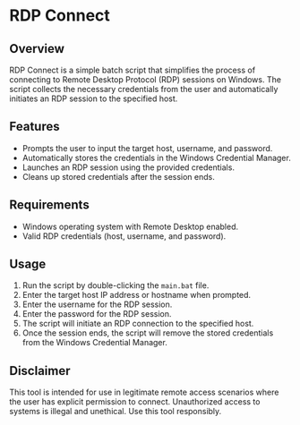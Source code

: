 # RDP Connect

## Overview
RDP Connect is a simple batch script that simplifies the process of connecting to Remote Desktop Protocol (RDP) sessions on Windows. The script collects the necessary credentials from the user and automatically initiates an RDP session to the specified host.

## Features
- Prompts the user to input the target host, username, and password.
- Automatically stores the credentials in the Windows Credential Manager.
- Launches an RDP session using the provided credentials.
- Cleans up stored credentials after the session ends.

## Requirements
- Windows operating system with Remote Desktop enabled.
- Valid RDP credentials (host, username, and password).

## Usage
1. Run the script by double-clicking the `main.bat` file.
2. Enter the target host IP address or hostname when prompted.
3. Enter the username for the RDP session.
4. Enter the password for the RDP session.
5. The script will initiate an RDP connection to the specified host.
6. Once the session ends, the script will remove the stored credentials from the Windows Credential Manager.

## Disclaimer
This tool is intended for use in legitimate remote access scenarios where the user has explicit permission to connect. Unauthorized access to systems is illegal and unethical. Use this tool responsibly.
